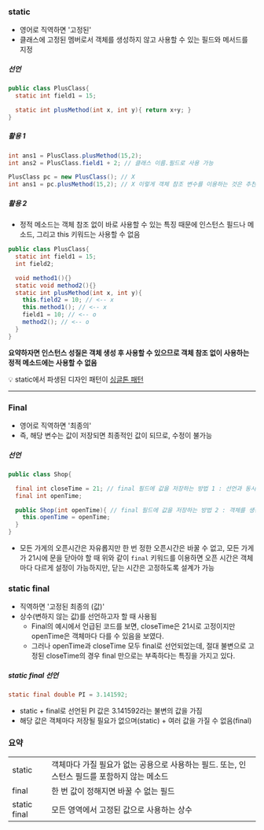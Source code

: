 
### static
- 영어로 직역하면 '고정된'
- 클래스에 고정된 멤버로서 객체를 생성하지 않고 사용할 수 있는 필드와 메서드를 지정

##### 선언  
``` java
public class PlusClass{
  static int field1 = 15;

  static int plusMethod(int x, int y){ return x+y; } 
}
```
##### 활용 1
``` java
int ans1 = PlusClass.plusMethod(15,2);
int ans2 = PlusClass.field1 + 2; // 클래스 이름.필드로 사용 가능

PlusClass pc = new PlusClass(); // X 
int ans1 = pc.plusMethod(15,2); // X 이렇게 객체 참조 변수를 이용하는 것은 추천되지 않음
```

##### 활용 2
- 정적 메소드는 객체 참조 없이 바로 사용할 수 있는 특징 때문에 인스턴스 필드나 메소드, 그리고 this 키워드는 사용할 수 없음


``` java
public class PlusClass{
  static int field1 = 15;
  int field2;

  void method1(){}
  static void method2(){}
  static int plusMethod(int x, int y){
    this.field2 = 10; // <-- x
    this.method1(); // <-- x
    field1 = 10; // <-- o
    method2(); // <-- o
  } 
}
```

**요약하자면 인스턴스 성질은 객체 생성 후 사용할 수 있으므로 객체 참조 없이 사용하는 정적 메소드에는 사용할 수 없음**

💡 static에서 파생된 디자인 패턴이 [싱글톤 패턴](https://astrid-dm.tistory.com/415)

***

### Final
- 영어로 직역하면 '최종의'
- 즉, 해당 변수는 값이 저장되면 최종적인 값이 되므로, 수정이 불가능

##### 선언
``` java
public class Shop{

  final int closeTime = 21; // final 필드에 값을 저장하는 방법 1 : 선언과 동시에 값을 줌
  final int openTime;

  public Shop(int openTime){ // final 필드에 값을 저장하는 방법 2 : 객체를 생성할 때 public Shop에 의해 값을 줌
    this.openTime = openTime;
  }
}
```
- 모든 가게의 오픈시간은 자유롭지만 한 번 정한 오픈시간은 바꿀 수 없고, 모든 가게가 21시에 문을 닫아야 할 때 위와 같이 `final` 키워드를 이용하면 오픈 시간은 객체마다 다르게 설정이 가능하지만, 닫는 시간은 고정하도록 설계가 가능

### static final
- 직역하면 '고정된 최종의 (값)'
- 상수(변하지 않는 값)를 선언하고자 할 때 사용됨
    - Final의 예시에서 언급된 코드를 보면, closeTime은 21시로 고정이지만 openTime은 객체마다 다를 수 있음을 보였다.
    - 그러나 openTime과 closeTime 모두 final로 선언되었는데, 절대 불변으로 고정된 closeTime의 경우 final 만으로는 부족하다는 특징을 가지고 있다.


##### static final 선언
``` java
static final double PI = 3.141592;
```
- static + final로 선언된 PI 값은 3.141592라는 불변의 값을 가짐
- 해당 값은 객체마다 저장될 필요가 없으며(static) + 여러 값을 가질 수 없음(final)


### 요약
|   |   |
|---|---|
|static|객체마다 가질 필요가 없는 공용으로 사용하는 필드. 또는, 인스턴스 필드를 포함하지 않는 메소드|
|final|한 번 값이 정해지면 바꿀 수 없는 필드|
|static final|모든 영역에서 고정된 값으로 사용하는 상수|
